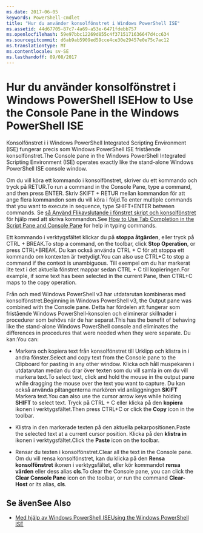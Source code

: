 ```yaml
---
ms.date: 2017-06-05
keywords: PowerShell-cmdlet
title: "Hur du använder konsolfönstret i Windows PowerShell ISE"
ms.assetid: 44d67705-87c7-4a69-a53e-6471fdebb757
ms.openlocfilehash: 59e97bbc12269d855c4f3715171636647d4cc634
ms.sourcegitcommit: d6ab9ab5909ed59cce4ce30e29457e0e75c7ac12
ms.translationtype: MT
ms.contentlocale: sv-SE
ms.lasthandoff: 09/08/2017
---
```

# <a name="how-to-use-the-console-pane-in-the-windows-powershell-ise"></a><span data-ttu-id="7120b-103">Hur du använder konsolfönstret i Windows PowerShell ISE</span><span class="sxs-lookup"><span data-stu-id="7120b-103">How to Use the Console Pane in the Windows PowerShell ISE</span></span>
<span data-ttu-id="7120b-104">Konsolfönstret i i Windows PowerShell Integrated Scripting Environment (ISE) fungerar precis som Windows PowerShell ISE fristående konsolfönstret.</span><span class="sxs-lookup"><span data-stu-id="7120b-104">The Console pane in the Windows PowerShell Integrated Scripting Environment (ISE) operates exactly like the stand-alone Windows PowerShell ISE console window.</span></span>

<span data-ttu-id="7120b-105">Om du vill köra ett kommando i konsolfönstret, skriver du ett kommando och tryck på RETUR.</span><span class="sxs-lookup"><span data-stu-id="7120b-105">To run a command in the Console Pane, type a command, and then press ENTER.</span></span> <span data-ttu-id="7120b-106">Skriv SKIFT + RETUR mellan kommandon för att ange flera kommandon som du vill köra i följd.</span><span class="sxs-lookup"><span data-stu-id="7120b-106">To enter multiple commands that you want to execute in sequence, type SHIFT+ENTER between commands.</span></span> <span data-ttu-id="7120b-107">Se [så Använd Flikavslutande i fönstret skript och konsolfönstret](How-to-Use-Tab-Completion-in-the-Script-Pane-and-Console-Pane.md) för hjälp med att skriva kommandon.</span><span class="sxs-lookup"><span data-stu-id="7120b-107">See [How to Use Tab Completion in the Script Pane and Console Pane](How-to-Use-Tab-Completion-in-the-Script-Pane-and-Console-Pane.md) for help in typing commands.</span></span>

<span data-ttu-id="7120b-108">Ett kommando i verktygsfältet klickar du på **stoppa åtgärden**, eller tryck på CTRL + BREAK.</span><span class="sxs-lookup"><span data-stu-id="7120b-108">To stop a command, on the toolbar, click **Stop Operation**, or press CTRL+BREAK.</span></span> <span data-ttu-id="7120b-109">Du kan också använda CTRL + C för att stoppa ett kommando om kontexten är tvetydigt.</span><span class="sxs-lookup"><span data-stu-id="7120b-109">You can also use CTRL+C to stop a command if the context is unambiguous.</span></span> <span data-ttu-id="7120b-110">Till exempel om du har markerat lite text i det aktuella fönstret mappar sedan CTRL + C till kopieringen.</span><span class="sxs-lookup"><span data-stu-id="7120b-110">For example, if some text has been selected in the current Pane, then CTRL+C maps to the copy operation.</span></span>

<span data-ttu-id="7120b-111">Från och med Windows PowerShell v3 har utdatarutan kombineras med konsolfönstret.</span><span class="sxs-lookup"><span data-stu-id="7120b-111">Beginning in Windows PowerShell v3, the Output pane was combined with the Console pane.</span></span> <span data-ttu-id="7120b-112">Detta har fördelen att fungerar som fristående Windows PowerShell-konsolen och eliminerar skillnader i procedurer som behövs när de har separat.</span><span class="sxs-lookup"><span data-stu-id="7120b-112">This has the benefit of behaving like the stand-alone Windows PowerShell console and eliminates the differences in procedures that were needed when they were separate.</span></span> <span data-ttu-id="7120b-113">Du kan:</span><span class="sxs-lookup"><span data-stu-id="7120b-113">You can:</span></span>

- <span data-ttu-id="7120b-114">Markera och kopiera text från konsolfönstret till Urklipp och klistra in i andra fönster.</span><span class="sxs-lookup"><span data-stu-id="7120b-114">Select and copy text from the Console pane to the Clipboard for pasting in any other window.</span></span> <span data-ttu-id="7120b-115">Klicka och håll muspekaren i utdatarutan medan du drar över texten som du vill samla in om du vill markera text.</span><span class="sxs-lookup"><span data-stu-id="7120b-115">To select text, click and hold the mouse in the output pane while dragging the mouse over the text you want to capture.</span></span> <span data-ttu-id="7120b-116">Du kan också använda piltangenterna markören vid anläggningen **SKIFT** Markera text.</span><span class="sxs-lookup"><span data-stu-id="7120b-116">You can also use the cursor arrow keys while holding **SHIFT** to select text.</span></span> <span data-ttu-id="7120b-117">Tryck på CTRL + C eller klicka på den **kopiera** ikonen i verktygsfältet.</span><span class="sxs-lookup"><span data-stu-id="7120b-117">Then press CTRL+C or click the **Copy** icon in the toolbar.</span></span>

- <span data-ttu-id="7120b-118">Klistra in den markerade texten på den aktuella pekarpositionen.</span><span class="sxs-lookup"><span data-stu-id="7120b-118">Paste the selected text at a current cursor position.</span></span> <span data-ttu-id="7120b-119">Klicka på den **klistra in** ikonen i verktygsfältet.</span><span class="sxs-lookup"><span data-stu-id="7120b-119">Click the **Paste** icon on the toolbar.</span></span>

- <span data-ttu-id="7120b-120">Rensar du texten i konsolfönstret.</span><span class="sxs-lookup"><span data-stu-id="7120b-120">Clear all the text in the Console pane.</span></span> <span data-ttu-id="7120b-121">Om du vill rensa konsolfönstret, kan du klicka på den **Rensa konsolfönstret** ikonen i verktygsfältet, eller kör kommandot **rensa värden** eller dess alias **cls**.</span><span class="sxs-lookup"><span data-stu-id="7120b-121">To clear the Console pane, you can click the **Clear Console Pane** icon on the toolbar, or run the command **Clear-Host** or its alias, **cls**.</span></span>

## <a name="see-also"></a><span data-ttu-id="7120b-122">Se även</span><span class="sxs-lookup"><span data-stu-id="7120b-122">See Also</span></span>
- [<span data-ttu-id="7120b-123">Med hjälp av Windows PowerShell ISE</span><span class="sxs-lookup"><span data-stu-id="7120b-123">Using the Windows PowerShell ISE</span></span>](Using-the-Windows-PowerShell-ISE.md)

